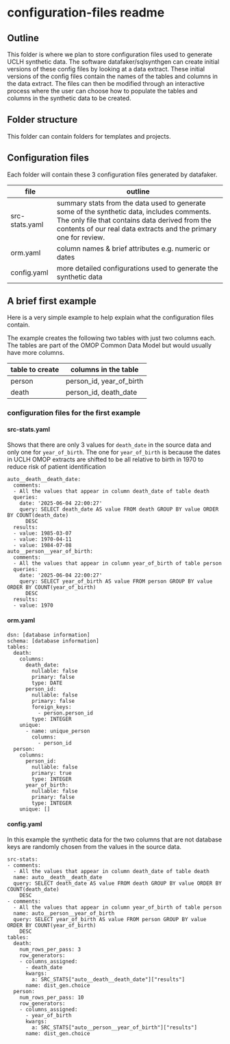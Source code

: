 # configuration-files readme

## Outline
This folder is where we plan to store configuration files used to generate UCLH synthetic data. The software datafaker/sqlsynthgen can create initial versions of these config files by looking at a data extract. These initial versions of the config files contain the names of the tables and columns in the data extract. The files can then be modified through an interactive process where the user can choose how to populate the tables and columns in the synthetic data to be created.

## Folder structure
This folder can contain folders for templates and projects.

## Configuration files
Each folder will contain these 3 configuration files generated by datafaker.

file | outline
------- | --------- 
src-stats.yaml | summary stats from the data used to generate some of the synthetic data, includes comments. The only file that contains data derived from the contents of our real data extracts and the primary one for review.
orm.yaml | column names & brief attributes e.g. numeric or dates 
config.yaml | more detailed configurations used to generate the synthetic data

## A brief first example
Here is a very simple example to help explain what the configuration files contain.

The example creates the following two tables with just two columns each. The tables are part of the OMOP Common Data Model but would usually have more columns.

table to create | columns in the table
------- | --------- 
person | person_id, year_of_birth
death | person_id, death_date

### configuration files for the first example

#### src-stats.yaml
Shows that there are only 3 values for `death_date` in the source data and only one for `year_of_birth`. The one for `year_of_birth` is because the dates in UCLH OMOP extracts are shifted to be all relative to birth in 1970 to reduce risk of patient identification 

```
auto__death__death_date:
  comments:
  - All the values that appear in column death_date of table death
  queries:
    date: '2025-06-04 22:00:27'
    query: SELECT death_date AS value FROM death GROUP BY value ORDER BY COUNT(death_date)
      DESC
  results:
  - value: 1985-03-07
  - value: 1970-04-11
  - value: 1984-07-08
auto__person__year_of_birth:
  comments:
  - All the values that appear in column year_of_birth of table person
  queries:
    date: '2025-06-04 22:00:27'
    query: SELECT year_of_birth AS value FROM person GROUP BY value ORDER BY COUNT(year_of_birth)
      DESC
  results:
  - value: 1970
``` 
 
#### orm.yaml  

```
dsn: [database information]
schema: [database information]
tables:
  death:
    columns:
      death_date:
        nullable: false
        primary: false
        type: DATE
      person_id:
        nullable: false
        primary: false
        foreign_keys:
          - person.person_id        
        type: INTEGER
    unique:
      - name: unique_person
        columns: 
          - person_id        
  person:
    columns:
      person_id:
        nullable: false
        primary: true
        type: INTEGER
      year_of_birth:
        nullable: false
        primary: false
        type: INTEGER
    unique: []
```  
  
#### config.yaml
In this example the synthetic data for the two columns that are not database keys are randomly chosen from the values in the source data.

```
src-stats:
- comments:
  - All the values that appear in column death_date of table death
  name: auto__death__death_date
  query: SELECT death_date AS value FROM death GROUP BY value ORDER BY COUNT(death_date)
    DESC
- comments:
  - All the values that appear in column year_of_birth of table person
  name: auto__person__year_of_birth
  query: SELECT year_of_birth AS value FROM person GROUP BY value ORDER BY COUNT(year_of_birth)
    DESC
tables:
  death:
    num_rows_per_pass: 3
    row_generators:
    - columns_assigned:
      - death_date
      kwargs:
        a: SRC_STATS["auto__death__death_date"]["results"]
      name: dist_gen.choice
  person:
    num_rows_per_pass: 10
    row_generators:
    - columns_assigned:
      - year_of_birth
      kwargs:
        a: SRC_STATS["auto__person__year_of_birth"]["results"]
      name: dist_gen.choice
```
